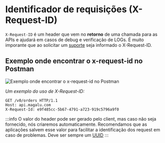 # Identificador de requisições (X-Request-ID)

`X-Request-ID` é um header que vem no **retorno** de uma chamada para as APIs e  ajudará em casos de debug e verificação de LOGs. É muito imporante que ao solicitar um [suporte](/docs/support/) seja informado o X-Request-ID.

## Exemplo onde encontrar o x-request-id no Postman
![Exemplo onde encontrar o x-request-id no Postman](/img/example-x-request-id.gif)

_Um exemplo do uso de X-Request-ID:_

```shell
GET /v0/orders HTTP/1.1
Host: api.magalu.com
X-Request-Id: e9f485cc-5b67-4791-a723-919c5796a9f0
```

:::info
    O valor do header pode ser gerado pelo client, mas caso não seja fornecido, nós criaremos automaticamente. Recomendamos que as aplicações salvem esse valor para facilitar a identificação dos request em caso de problemas. Deve ser sempre um [UUID](/docs/development-guide/standard-fields#uuid)
:::